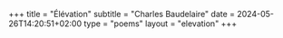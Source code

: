 +++
title = "Élévation"
subtitle = "Charles Baudelaire"
date = 2024-05-26T14:20:51+02:00
type = "poems"
layout = "elevation"
+++
